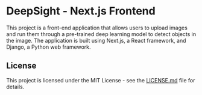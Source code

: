 # DeepSight - Next.js Frontend

This project is a front-end application that allows users to upload images and run them through a pre-trained deep learning model to detect objects in the image. The application is built using Next.js, a React framework, and Django, a Python web framework.

## License

This project is licensed under the MIT License - see the [LICENSE.md](LICENSE.md) file for details.
